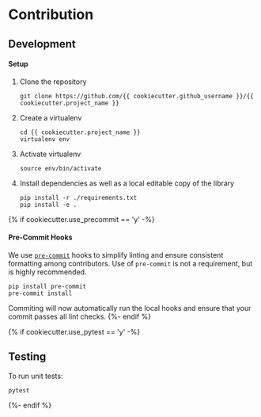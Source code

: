 # Contribution

## Development

#### Setup

1. Clone the repository
    ```shell
    git clone https://github.com/{{ cookiecutter.github_username }}/{{ cookiecutter.project_name }}
    ```
1. Create a virtualenv
    ```shell
    cd {{ cookiecutter.project_name }}
    virtualenv env
    ```
1. Activate virtualenv
    ```shell
    source env/bin/activate
    ```
1. Install dependencies as well as a local editable copy of the library
    ```shell
    pip install -r ./requirements.txt
    pip install -e .
    ```

{% if cookiecutter.use_precommit == 'y' -%}
#### Pre-Commit Hooks

We use [`pre-commit`](https://pre-commit.com/) hooks to simplify linting
and ensure consistent formatting among contributors. Use of `pre-commit`
is not a requirement, but is highly recommended.

```shell
pip install pre-commit
pre-commit install
```

Commiting will now automatically run the local hooks and ensure that
your commit passes all lint checks.
{%- endif %}

{% if cookiecutter.use_pytest == 'y' -%}
## Testing

To run unit tests:

```shell
pytest
```
{%- endif %}
